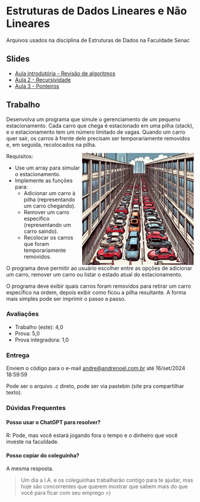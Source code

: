 # Estruturas de Dados Lineares e Não Lineares
Arquivos usados na disciplina de Estruturas de Dados na Faculdade Senac

## Slides

- [Aula introdutória - Revisão de algoritmos](https://docs.google.com/presentation/d/1Mf4dOuewforzMUDxl1eNeB0UNc7wU4Y4TG7Cw_29YYo/edit?usp=sharing)
- [Aula 2 - Recursividade](https://docs.google.com/presentation/d/19ouZ-xHy1_AQR-OQ3tvgJZiSYtujPVBzdhrug0dNxcI/edit?usp=sharing)
- [Aula 3 - Ponteiros](https://docs.google.com/presentation/d/14WSw4Z7zJ6gZYYgZWfU_qo1XecudMZot4O6vvf7jLS4/edit?usp=sharing)

## Trabalho

Desenvolva um programa que simule o gerenciamento de um pequeno estacionamento. Cada carro que chega é estacionado em uma pilha (stack), e o estacionamento tem um número limitado de vagas. Quando um carro quer sair, os carros à frente dele precisam ser temporariamente removidos e, em seguida, recolocados na pilha.

<img src="carros.jpg" style="width: 300px; float: right">

Requisitos:

- Use um array para simular o estacionamento.
- Implemente as funções para:
  - Adicionar um carro à pilha (representando um carro chegando).
  - Remover um carro específico (representando um carro saindo).
  - Recolocar os carros que foram temporariamente removidos.

O programa deve permitir ao usuário escolher entre as opções de adicionar um carro, remover um carro ou listar o estado atual do estacionamento.

O programa deve exibir quais carros foram removidos para retirar um carro específico na ordem, depois exibir como ficou a pilha resultante. A forma mais simples pode ser imprimir o passo a passo.

### Avaliações

- Trabalho (este): 4,0
- Prova: 5,0
- Prova integradora: 1,0

### Entrega

Enviem o código para o e-mail andre@andrenoel.com.br até 16/set/2024 18:59:59

Pode ser o arquivo .c direto, pode ser via pastebin (site pra compartilhar texto).

### Dúvidas Frequentes

#### Posso usar o ChatGPT para resolver?
R: Pode, mas você estará jogando fora o tempo e o dinheiro que você investe na faculdade.

#### Posso copiar do coleguinha?
A mesma resposta.

> Um dia a I.A. e os coleguinhas trabalharão contigo para te ajudar, mas hoje são concorrentes que querem mostrar que sabem mais do que você para ficar com seu emprego =)
